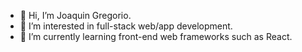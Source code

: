 - 👋 Hi, I’m Joaquin Gregorio.
- 👀 I’m interested in full-stack web/app development.
- 🌱 I’m currently learning front-end web frameworks such as React.


<!---
- 💞️ I’m looking to collaborate on ...
- 📫 How to reach me ...
--->

<!---
wakig/wakig is a ✨ special ✨ repository because its `README.md` (this file) appears on your GitHub profile.
You can click the Preview link to take a look at your changes.
--->

